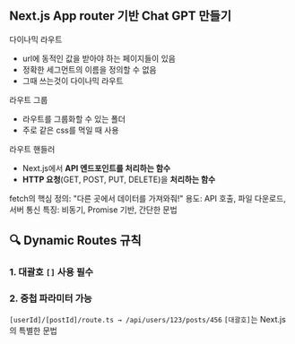 
## **Next.js App router 기반 Chat GPT 만들기**

다이나믹 라우트
- url에 동적인 값을 받아야 하는 페이지들이 있음
- 정확한 세그먼트의 이름을 정의할 수 없음
- 그때 쓰는것이 다이나믹 라우트

라우트 그룹
- 라우트를 그룹화할 수 있는 폴더
- 주로 같은 css를 먹일 때 사용

라우트 핸들러
- Next.js에서 **API 엔드포인트를 처리하는 함수**
- **HTTP 요청**(GET, POST, PUT, DELETE)을 **처리하는 함수**

fetch의 핵심
정의: "다른 곳에서 데이터를 가져와줘!"
용도: API 호출, 파일 다운로드, 서버 통신
특징: 비동기, Promise 기반, 간단한 문법

## **🔍 Dynamic Routes 규칙**

### **1. 대괄호 `[]` 사용 필수**

### **2. 중첩 파라미터 가능**
`[userId]/[postId]/route.ts → /api/users/123/posts/456`
`[대괄호]`는 Next.js의 특별한 문법
